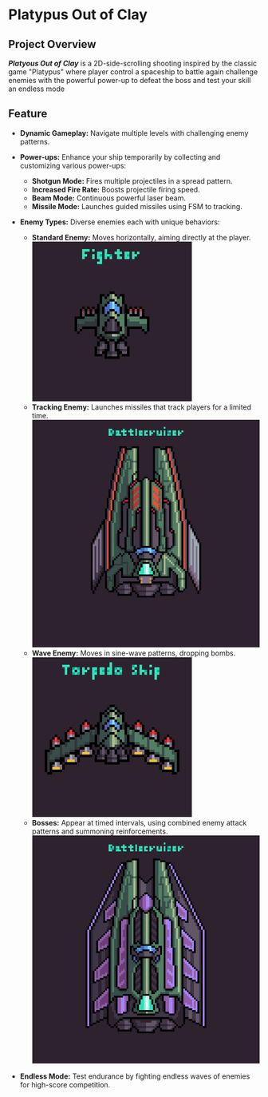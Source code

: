 # Platypus Out of Clay

## Project Overview

***Platyous Out of Clay*** is a 2D-side-scrolling shooting inspired by the classic game "Platypus" where player control a spaceship to battle again challenge enemies with the powerful power-up to defeat the boss and test your skill an endless mode

## Feature

- **Dynamic Gameplay:** Navigate multiple levels with challenging enemy patterns.
- **Power-ups:** Enhance your ship temporarily by collecting and customizing various power-ups:
  - **Shotgun Mode:** Fires multiple projectiles in a spread pattern.
  - **Increased Fire Rate:** Boosts projectile firing speed.
  - **Beam Mode:** Continuous powerful laser beam.
  - **Missile Mode:** Launches guided missiles using FSM to tracking.

- **Enemy Types:** Diverse enemies each with unique behaviors:
  - **Standard Enemy:** Moves horizontally, aiming directly at the player.
  ![Gameplay GIF](Enemy/_Previews/Fighter.gif)
  - **Tracking Enemy:** Launches missiles that track players for a limited time.
  ![Gameplay GIF](Enemy/_Previews/Battlecruiser.gif)
  - **Wave Enemy:** Moves in sine-wave patterns, dropping bombs.
  ![Gameplay GIF](Enemy/_Previews/Torpedo.gif)
  - **Bosses:** Appear at timed intervals, using combined enemy attack patterns and summoning reinforcements.
  ![Gameplay GIF](Enemy/_Previews/Dreadnought.gif)

- **Endless Mode:** Test endurance by fighting endless waves of enemies for high-score competition.
